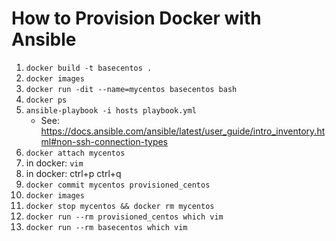 # How to Provision Docker with Ansible

1. `docker build -t basecentos .`
2. `docker images`
3. `docker run -dit --name=mycentos basecentos bash`
4. `docker ps`
5. `ansible-playbook -i hosts playbook.yml`
   * See: https://docs.ansible.com/ansible/latest/user_guide/intro_inventory.html#non-ssh-connection-types
6. `docker attach mycentos`
7. in docker: `vim`
8. in docker: ctrl+p ctrl+q
10. `docker commit mycentos provisioned_centos`
11. `docker images`
12. `docker stop mycentos && docker rm mycentos`
13. `docker run --rm provisioned_centos which vim`
14. `docker run --rm basecentos which vim`

